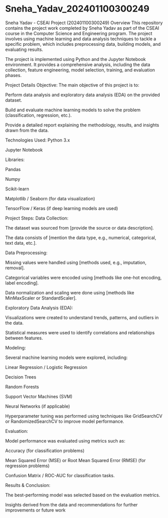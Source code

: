 # Sneha_Yadav_202401100300249
Sneha Yadav - CSEAI Project (202401100300249)
Overview
This repository contains the project work completed by Sneha Yadav as part of the CSEAI course in the Computer Science and Engineering program. The project involves using machine learning and data analysis techniques to tackle a specific problem, which includes preprocessing data, building models, and evaluating results.

The project is implemented using Python and the Jupyter Notebook environment. It provides a comprehensive analysis, including the data collection, feature engineering, model selection, training, and evaluation phases.

Project Details
Objective:
The main objective of this project is to:

Perform data analysis and exploratory data analysis (EDA) on the provided dataset.

Build and evaluate machine learning models to solve the problem (classification, regression, etc.).

Provide a detailed report explaining the methodology, results, and insights drawn from the data.

Technologies Used:
Python 3.x

Jupyter Notebook

Libraries:

Pandas

Numpy

Scikit-learn

Matplotlib / Seaborn (for data visualization)

TensorFlow / Keras (if deep learning models are used)

Project Steps:
Data Collection:

The dataset was sourced from [provide the source or data description].

The data consists of [mention the data type, e.g., numerical, categorical, text data, etc.].

Data Preprocessing:

Missing values were handled using [methods used, e.g., imputation, removal].

Categorical variables were encoded using [methods like one-hot encoding, label encoding].

Data normalization and scaling were done using [methods like MinMaxScaler or StandardScaler].

Exploratory Data Analysis (EDA):

Visualizations were created to understand trends, patterns, and outliers in the data.

Statistical measures were used to identify correlations and relationships between features.

Modeling:

Several machine learning models were explored, including:

Linear Regression / Logistic Regression

Decision Trees

Random Forests

Support Vector Machines (SVM)

Neural Networks (if applicable)

Hyperparameter tuning was performed using techniques like GridSearchCV or RandomizedSearchCV to improve model performance.

Evaluation:

Model performance was evaluated using metrics such as:

Accuracy (for classification problems)

Mean Squared Error (MSE) or Root Mean Squared Error (RMSE) (for regression problems)

Confusion Matrix / ROC-AUC for classification tasks.

Results & Conclusion:

The best-performing model was selected based on the evaluation metrics.

Insights derived from the data and recommendations for further improvements or future work
